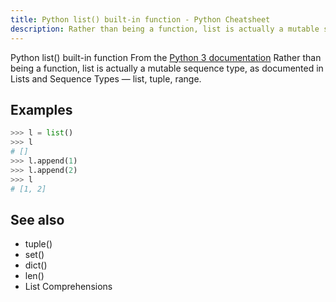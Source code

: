```yaml
---
title: Python list() built-in function - Python Cheatsheet
description: Rather than being a function, list is actually a mutable sequence type, as documented in Lists and Sequence Types — list, tuple, range.
---
```


<base-title :title="frontmatter.title" :description="frontmatter.description">
Python list() built-in function
</base-title>

<base-disclaimer>
  <base-disclaimer-title>
    From the <a target="_blank" href="https://docs.python.org/3/library/functions.html#list">Python 3 documentation</a>
  </base-disclaimer-title>
  <base-disclaimer-content>
   Rather than being a function, list is actually a mutable sequence type, as documented in Lists and Sequence Types — <router-link to="/builtin/list">list</router-link>, <router-link to="/builtin/tuple">tuple</router-link>, <router-link to="/builtin/range">range</router-link>.
  </base-disclaimer-content>
</base-disclaimer>

## Examples

```python
>>> l = list()
>>> l
# []
>>> l.append(1)
>>> l.append(2)
>>> l
# [1, 2]
```

## See also

- <router-link to="/builtin/tuple">tuple()</router-link>
- <router-link to="/builtin/set">set()</router-link>
- <router-link to="/builtin/dict">dict()</router-link>
- <router-link to="/builtin/len">len()</router-link>
- <router-link to="/cheatsheet/basics/#list-comprehensions">List Comprehensions</router-link>
